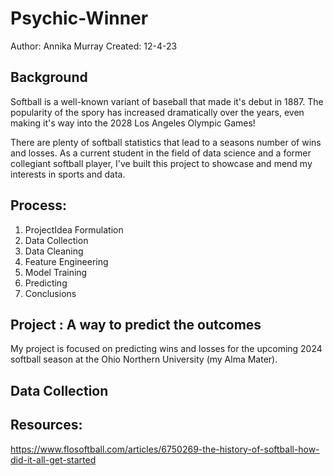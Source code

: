 # Psychic-Winner
Author: Annika Murray
Created: 12-4-23
## Background
Softball is a well-known variant of baseball that made it's debut in 1887. The popularity of the spory has increased dramatically over the years, even making  it's way into the 2028 Los Angeles Olympic Games! 

There are plenty of softball statistics that lead to a seasons number of wins and losses. As a current student in the field of data science and a former collegiant softball player, I've built this project to showcase and mend my interests in sports and data. 

## Process: 
1. ProjectIdea Formulation
2. Data Collection
3. Data Cleaning
4. Feature Engineering
5. Model Training
6. Predicting
7. Conclusions

## Project : A way to predict the outcomes
My project is focused on predicting wins and losses for the upcoming 2024 softball season at the Ohio Northern University (my Alma Mater). 

## Data Collection

## Resources: 

https://www.flosoftball.com/articles/6750269-the-history-of-softball-how-did-it-all-get-started
